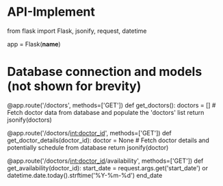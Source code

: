 # API-Implement
from flask import Flask, jsonify, request, datetime

app = Flask(__name__)

# Database connection and models (not shown for brevity)

@app.route('/doctors', methods=['GET'])
def get_doctors():
    doctors = []
    # Fetch doctor data from database and populate the 'doctors' list
    return jsonify(doctors)

@app.route('/doctors/<int:doctor_id>', methods=['GET'])
def get_doctor_details(doctor_id):
    doctor = None
    # Fetch doctor details and potentially schedule from database
    return jsonify(doctor)

@app.route('/doctors/<int:doctor_id>/availability', methods=['GET'])
def get_availability(doctor_id):
    start_date = request.args.get('start_date') or datetime.date.today().strftime('%Y-%m-%d')
    end_date
